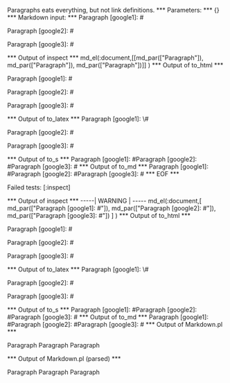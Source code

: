 Paragraphs eats everything, but not link definitions.
*** Parameters: ***
{}
*** Markdown input: ***
Paragraph
[google1]: #

Paragraph
 [google2]: #

Paragraph
  [google3]: #

*** Output of inspect ***
md_el(:document,[[md_par(["Paragraph"]), md_par(["Paragraph"]), md_par(["Paragraph"])]] )
*** Output of to_html ***
<p>Paragraph [google1]: #</p
    ><p>Paragraph [google2]: #</p
    ><p>Paragraph [google3]: #</p
  >
*** Output of to_latex ***
Paragraph [google1]: \#

Paragraph [google2]: \#

Paragraph [google3]: \#


*** Output of to_s ***
Paragraph [google1]: #Paragraph [google2]: #Paragraph [google3]: #
*** Output of to_md ***
Paragraph [google1]: #Paragraph [google2]: #Paragraph [google3]: #
*** EOF ***




Failed tests:   [:inspect] 

*** Output of inspect ***
-----| WARNING | -----
md_el(:document,[
	md_par(["Paragraph [google1]: #"]),
	md_par(["Paragraph [google2]: #"]),
	md_par(["Paragraph [google3]: #"])
] )
*** Output of to_html ***
<p>Paragraph [google1]: #</p
    ><p>Paragraph [google2]: #</p
    ><p>Paragraph [google3]: #</p
  >
*** Output of to_latex ***
Paragraph [google1]: \#

Paragraph [google2]: \#

Paragraph [google3]: \#


*** Output of to_s ***
Paragraph [google1]: #Paragraph [google2]: #Paragraph [google3]: #
*** Output of to_md ***
Paragraph [google1]: #Paragraph [google2]: #Paragraph [google3]: #
*** Output of Markdown.pl ***
<p>Paragraph
Paragraph
Paragraph</p>

*** Output of Markdown.pl (parsed) ***
<p>Paragraph
Paragraph
Paragraph</p
  >
